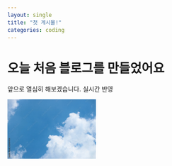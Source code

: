 ```yaml
---
layout: single
title: "첫 게시물!"
categories: coding
---
```


# 오늘 처음 블로그를 만들었어요

앞으로 열심히 해보겠습니다.
실시간 반영

<img src="../assets/images/sky.jpg" alt="Sky Image" width="200">
